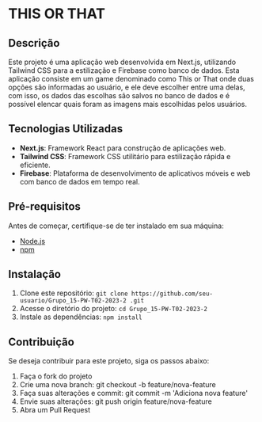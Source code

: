 # THIS OR THAT

## Descrição

Este projeto é uma aplicação web desenvolvida em Next.js, utilizando Tailwind CSS para a estilização e Firebase como banco de dados. Esta aplicação consiste em um game denominado como This or That onde duas opções são informadas ao usuário, e ele deve escolher entre uma delas, com isso, os dados das escolhas são salvos no banco de dados e é possível elencar quais foram as imagens mais escolhidas pelos usuários.

## Tecnologias Utilizadas

- **Next.js**: Framework React para construção de aplicações web.
- **Tailwind CSS**: Framework CSS utilitário para estilização rápida e eficiente.
- **Firebase**: Plataforma de desenvolvimento de aplicativos móveis e web com banco de dados em tempo real.

## Pré-requisitos

Antes de começar, certifique-se de ter instalado em sua máquina:

- [Node.js](https://nodejs.org/)
- [npm](https://www.npmjs.com/)

## Instalação

1. Clone este repositório: `git clone https://github.com/seu-usuario/Grupo_15-PW-T02-2023-2
.git`
2. Acesse o diretório do projeto: `cd Grupo_15-PW-T02-2023-2`
3. Instale as dependências: `npm install`

## Contribuição
Se deseja contribuir para este projeto, siga os passos abaixo:

1. Faça o fork do projeto
2. Crie uma nova branch: git checkout -b feature/nova-feature
3. Faça suas alterações e commit: git commit -m 'Adiciona nova feature'
4. Envie suas alterações: git push origin feature/nova-feature
5. Abra um Pull Request